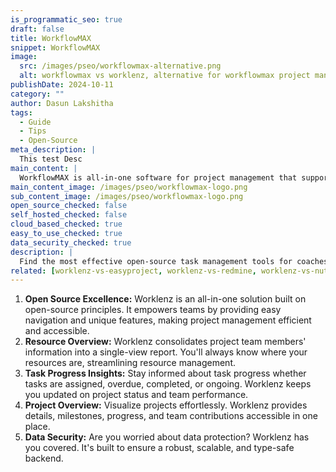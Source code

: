 ```yaml
---
is_programmatic_seo: true
draft: false
title: WorkflowMAX
snippet: WorkflowMAX
image:
  src: /images/pseo/workflowmax-alternative.png
  alt: workflowmax vs worklenz, alternative for workflowmax project managemet tool, task management, resource management, productivity
publishDate: 2024-10-11
category: ""
author: Dasun Lakshitha
tags:
  - Guide
  - Tips
  - Open-Source
meta_description: |
  This test Desc
main_content: |
  WorkflowMAX is all-in-one software for project management that supports a range of features, including job-costing, quoting, time tracking, invoicing, and reporting. This tool aims at boosting insights on your team and the profitability of your projects.
main_content_image: /images/pseo/workflowmax-logo.png
sub_content_image: /images/pseo/workflowmax-logo.png
open_source_checked: false
self_hosted_checked: false
cloud_based_checked: true
easy_to_use_checked: true
data_security_checked: true
description: |
  Find the most effective open-source task management tools for coaches on our platform. Simplify your coaching tasks and boost productivity with these tools.
related: [worklenz-vs-easyproject, worklenz-vs-redmine, worklenz-vs-nutcache, worklenz-vs-clickup]
---
```

1. **Open Source Excellence:** Worklenz is an all-in-one solution built on open-source principles. It empowers teams by providing easy navigation and unique features, making project management efficient and accessible.
2. **Resource Overview:** Worklenz consolidates project team members' information into a single-view report. You'll always know where your resources are, streamlining resource management.
3. **Task Progress Insights:** Stay informed about task progress whether tasks are assigned, overdue, completed, or ongoing. Worklenz keeps you updated on project status and team performance.
4. **Project Overview:** Visualize projects effortlessly. Worklenz provides details, milestones, progress, and team contributions accessible in one place.
5. **Data Security:** Are you worried about data protection? Worklenz has you covered. It's built to ensure a robust, scalable, and type-safe backend.